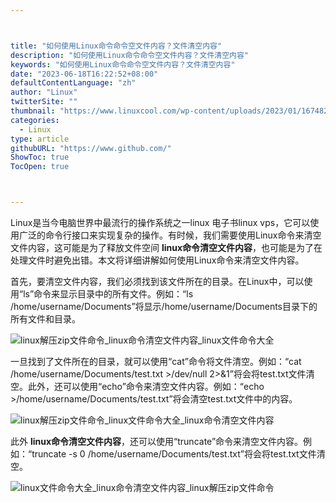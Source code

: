 ```yaml
---



title: "如何使用Linux命令命令空文件内容？文件清空内容"
description: "如何使用Linux命令命令空文件内容？文件清空内容"
keywords: "如何使用Linux命令命令空文件内容？文件清空内容"
date: "2023-06-18T16:22:52+08:00"
defaultContentLanguage: "zh"
author: "Linux"
twitterSite: ""
thumbnail: "https://www.linuxcool.com/wp-content/uploads/2023/01/1674829936905_0.png"
categories:
  - Linux
type: article
githubURL: "https://www.github.com/"
ShowToc: true
TocOpen: true



---
```


Linux是当今电脑世界中最流行的操作系统之一linux 电子书linux vps，它可以使用广泛的命令行接口来实现复杂的操作。有时候，我们需要使用Linux命令来清空文件内容，这可能是为了释放文件空间 **linux命令清空文件内容**，也可能是为了在处理文件时避免出错。本文将详细讲解如何使用Linux命令来清空文件内容。

首先，要清空文件内容，我们必须找到该文件所在的目录。在Linux中，可以使用“ls”命令来显示目录中的所有文件。例如：“ls /home/username/Documents”将显示/home/username/Documents目录下的所有文件和目录。

![linux解压zip文件命令_linux命令清空文件内容_linux文件命令大全](https://www.linuxcool.com/wp-content/uploads/2023/01/1674829936905_0.png)

一旦找到了文件所在的目录，就可以使用“cat”命令将文件清空。例如：“cat /home/username/Documents/test.txt >/dev/null 2>&1”将会将test.txt文件清空。此外，还可以使用“echo”命令来清空文件内容。例如：“echo >/home/username/Documents/test.txt”将会清空test.txt文件中的内容。

![linux解压zip文件命令_linux文件命令大全_linux命令清空文件内容](https://www.linuxcool.com/wp-content/uploads/2023/01/1674829936905_1.png)

此外 **linux命令清空文件内容**，还可以使用“truncate”命令来清空文件内容。例如：“truncate -s 0 /home/username/Documents/test.txt”将会将test.txt文件清空。

![linux文件命令大全_linux命令清空文件内容_linux解压zip文件命令](https://www.linuxcool.com/wp-content/uploads/2023/01/1674829936905_2.png)